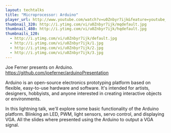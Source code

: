 ```yaml
---
layout: techtalks
title: "Microprocessor: Arduino"
player_url: http://www.youtube.com/watch?v=u0Znbyr7ijk&feature=youtube_gdata_player
thumbnail_320: http://i.ytimg.com/vi/u0Znbyr7ijk/mqdefault.jpg
thumbnail_480: http://i.ytimg.com/vi/u0Znbyr7ijk/hqdefault.jpg
thumbnails_120: 
  - http://i.ytimg.com/vi/u0Znbyr7ijk/default.jpg
  - http://i.ytimg.com/vi/u0Znbyr7ijk/1.jpg
  - http://i.ytimg.com/vi/u0Znbyr7ijk/2.jpg
  - http://i.ytimg.com/vi/u0Znbyr7ijk/3.jpg
---
```

Joe Ferner presents on Arduino.
https://github.com/joeferner/arduinoPresentation

Arduino is an open-source electronics prototyping platform based on flexible, easy-to-use hardware and software. It's intended for artists, designers, hobbyists, and anyone interested in creating interactive objects or environments.

In this lightning talk, we'll explore some basic functionality of the Arduino platform. Blinking an LED, PWM, light sensors, servo control, and displaying VGA. All the slides where presented using the Arduino to output a VGA signal.
